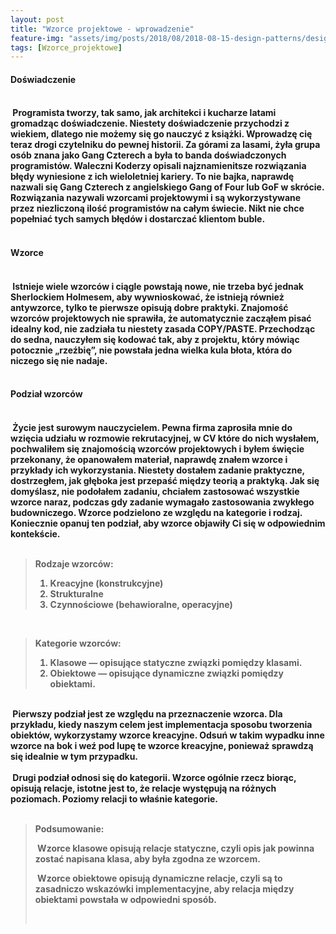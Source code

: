 ```yaml
---
layout: post
title: "Wzorce projektowe - wprowadzenie"
feature-img: "assets/img/posts/2018/08/2018-08-15-design-patterns/design-patterns.jpeg"
tags: [Wzorce_projektowe]
---
```


<h4 class="text-success">Doświadczenie<h4>
<br>
<font class="base-font-size">
&nbsp;Programista tworzy, tak samo, jak architekci i kucharze latami gromadząc doświadczenie. Niestety doświadczenie przychodzi z wiekiem, dlatego nie możemy się go nauczyć z książki. Wprowadzę cię teraz drogi czytelniku do pewnej historii. Za górami za lasami, żyła grupa osób znana jako Gang Czterech a była to banda doświadczonych programistów. Waleczni Koderzy opisali najznamienitsze rozwiązania błędy wyniesione z ich wieloletniej kariery. To nie bajka, naprawdę nazwali się Gang Czterech z angielskiego Gang of Four lub GoF w skrócie. Rozwiązania nazywali wzorcami projektowymi i są wykorzystywane przez niezliczoną ilość programistów na całym świecie. Nikt nie chce popełniać tych samych błędów i dostarczać klientom buble.
</font>
<br>
<br>
<h4 class="text-success">Wzorce<h4>
<br>
<font class="base-font-size">
&nbsp;Istnieje wiele wzorców i ciągle powstają nowe, nie trzeba być jednak Sherlockiem Holmesem, aby wywnioskować, że istnieją również antywzorce, tylko te pierwsze opisują dobre praktyki. Znajomość wzorców projektowych nie sprawiła, że automatycznie zacząłem pisać idealny kod, nie zadziała tu niestety zasada COPY/PASTE. Przechodząc do sedna, nauczyłem się kodować tak, aby z projektu, który mówiąc potocznie „rzeźbię”, nie powstała jedna wielka kula błota, która do niczego się nie nadaje.
</font>
<br>
<br>
<h4 class="text-success">Podział wzorców<h4>
<br>
<font class="base-font-size">
&nbsp;Życie jest surowym nauczycielem. Pewna firma zaprosiła mnie do wzięcia udziału w rozmowie rekrutacyjnej, w CV które do nich wysłałem, pochwaliłem się znajomością wzorców projektowych i byłem święcie przekonany, że opanowałem materiał, naprawdę znałem wzorce i przykłady ich wykorzystania. Niestety dostałem zadanie praktyczne, dostrzegłem, jak głęboka jest przepaść między teorią a praktyką. Jak się domyślasz, nie podołałem zadaniu, chciałem zastosować wszystkie wzorce naraz, podczas gdy zadanie wymagało zastosowania zwykłego budowniczego. Wzorce podzielono ze względu na kategorie i rodzaj. Koniecznie opanuj ten podział, aby wzorce objawiły Ci się w odpowiednim kontekście. 
</font>
 <br/>
 <br/>
<blockquote class="base-font-size">
    <p>Rodzaje wzorców:</p>
    <ol>
        <li>
        Kreacyjne (konstrukcyjne)
        </li>
        <li>
        Strukturalne
        </li>
        <li>
        Czynnościowe (behawioralne, operacyjne)
        </li>
    </ol>
</blockquote >
<br/>
<blockquote class="base-font-size">
    <p>Kategorie wzorców:</p>
    <ol>
        <li>
        Klasowe — opisujące statyczne związki pomiędzy klasami.
        </li>
        <li>
        Obiektowe — opisujące dynamiczne związki pomiędzy obiektami.
        </li>
    </ol>
</blockquote >
<br/>
<font class="base-font-size">
&nbsp;Pierwszy podział jest ze względu na przeznaczenie wzorca. Dla przykładu, kiedy naszym celem jest implementacja sposobu tworzenia obiektów, wykorzystamy wzorce kreacyjne. Odsuń w takim wypadku inne wzorce na bok i weź pod lupę te wzorce kreacyjne, ponieważ sprawdzą się idealnie w tym przypadku.
</font>
<br/>
<br/>
<font class="base-font-size">
&nbsp;Drugi podział odnosi się do kategorii. Wzorce ogólnie rzecz biorąc, opisują relacje, istotne jest to, że relacje występują na różnych poziomach. Poziomy relacji to właśnie kategorie.
</font>
<br/>
<br/>
<blockquote class="base-font-size">
<p>Podsumowanie:
</p>
<p>&nbsp;Wzorce klasowe opisują relacje statyczne, czyli opis jak powinna zostać napisana klasa, aby była zgodna ze wzorcem.
</p>
<p>&nbsp;Wzorce obiektowe opisują dynamiczne relacje, czyli są to zasadniczo wskazówki implementacyjne, aby relacja między obiektami powstała w odpowiedni sposób.</p>
<br/>
</blockquote>